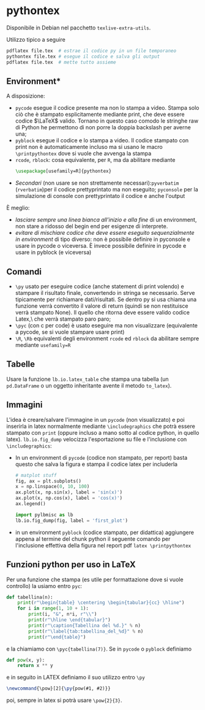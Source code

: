 # pythontex

Disponibile in Debian nel pacchetto `texlive-extra-utils`.

Utilizzo tipico a seguire
```bash
pdflatex file.tex  # estrae il codice py in un file temporaneo
pythontex file.tex # esegue il codice e salva gli output
pdflatex file.tex  # mette tutto assieme
```

## Environment*
A disposizione:
- `pycode` esegue il codice presente ma non lo stampa a video. Stampa
  solo ciò che è stampato esplicitamente mediante print, che deve
  essere codice $\LaTeX$ valido. Tornano in questo caso comodo le
  stringhe raw di Python he permettono di non porre la doppia
  backslash per averne una;
- `pyblock` esegue il codice e lo stampa a video. Il codice
  stampato con print non è automaticamente incluso ma si usano le
  macro `\printpythontex` dove si vuole che avvenga la stampa
- `rcode`, `rblock`: cosa equivalente, per `R`, ma da abilitare mediante
  ```latex
  \usepackage[usefamily=R]{pythontex}
  ```
- *Secondari* (non usare se non strettamente
  necessari):`pyverbatim` (`rverbatim`)per il codice
  prettyprintato ma non eseguito; `pyconsole` per la simulazione
  di console con prettyprintato il codice e anche l'output

È meglio:
- *lasciare sempre una linea bianca all’inizio e alla fine* di un
  environment, non stare a ridosso del begin end per esigenze di
  interprete.
- *evitare di mischiare codice che deve essere eseguito
  sequenzialmente in environment* di tipo diverso: non è possibile
  definire in pyconsole e usare in pycode o viceversa. È invece
  possibile definire in pycode e usare in pyblock (e viceversa)



## Comandi

- `\py` usato per eseguire codice (anche statement di print volendo) e
  stampare il risultato finale, convertendo in stringa se
  necessario. Serve tipicamente per richiamare dati/risultati. Se dentro
  py si usa chiama una funzione verrà convertito il valore di return
  (quindi se non restituisce verrà stampato None). Il quello che ritorna
  deve essere valido codice Latex,\ che verrà stampato paro paro;
- `\pyc` (con c per code) è usato eseguire ma non visualizzare
  (equivalente a pycode, se si vuole stampare usare print)
- `\R`, `\Rb` equivalenti degli environment `rcode` ed `rblock` da
  abilitare sempre mediante `usefamily=R`


## Tabelle

Usare la funzione `lb.io.latex_table` che stampa una tabella (un
`pd.DataFrame` o un oggetto inheritante avente il metodo `to_latex`).



## Immagini

L'idea è creare/salvare l'immagine in un `pycode` (non visualizzato)
e poi inserirla in latex normalmente mediante `\includegraphics` che
potrà essere stampato con `print` (oppure incluso a mano sotto al
codice python, in quello latex).
`lb.io.fig_dump` velocizza l'esportazione su file e l'inclusione con
`\includegraphics`:
  - In un environment di `pycode` (codice non stampato, per report)
	basta questo che salva la figura e stampa il codice latex per
	includerla
	```python 
    # matplot stuff
    fig, ax = plt.subplots()
    x = np.linspace(0, 10, 100)
    ax.plot(x, np.sin(x), label = 'sin(x)')
    ax.plot(x, np.cos(x), label = 'cos(x)')
    ax.legend()
	
    import pylbmisc as lb
    lb.io.fig_dump(fig, label = 'first_plot')
	```
  - in un environment `pyblock` (codice stampato, per didattica)
	aggiungere appena al termine del chunk python il seguente comando
	per l'inclusione effettiva della figura nel report pdf ```latex
	\printpythontex ```

## Funzioni python per uso in LaTeX

Per una funzione che stampa (es utile per formattazione dove si
vuole controllo) la usiamo entro `pyc`:
```python
def tabellina(n):
	print(r"\begin{table} \centering \begin{tabular}{cc} \hline")
	for i in range(1, 10 + 1):
	    print(i, "&", n*i, r"\\")
	    print(r"\hline \end{tabular}")
	    print(r"\caption{Tabellina del %d.}" % n)
	    print(r"\label{tab:tabellina_del_%d}" % n)
	    print(r"\end{table}")
```
e la chiamiamo con `\pyc{tabellina(7)}`.
Se in `pycode` o `pyblock` definiamo
```python 
def pow(x, y):
	return x ** y
```
e in seguito in LATEX definiamo il suo utilizzo entro `\py`
```latex 
\newcommand{\pow}[2]{\py{pow(#1, #2)}}
```
poi, sempre in latex si potrà usare `\pow{2}{3}`.


